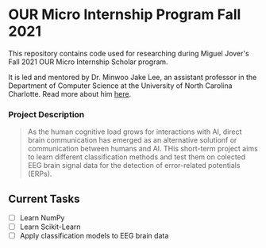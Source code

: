 # OUR Micro Internship Program Fall 2021
This repository contains code used for researching during Miguel Jover's Fall 2021 OUR Micro Internship Scholar program.

It is led and mentored by Dr. Minwoo Jake Lee, an assistant professor in the Department of Computer Science at the University of North Carolina Charlotte. Read more about him [here](https://webpages.uncc.edu/mlee173/).

### Project Description
> As the human cognitive load grows for interactions with AI, direct brain communication has emerged as an alternative solutionf or communication between humans and AI. THis short-term project aims to learn different classification methods and test them on colected EEG brain signal data for the detection of error-related potentials (ERPs).


## Current Tasks
- [ ] Learn NumPy 
- [ ] Learn Scikit-Learn
- [ ] Apply classification models to EEG brain data
